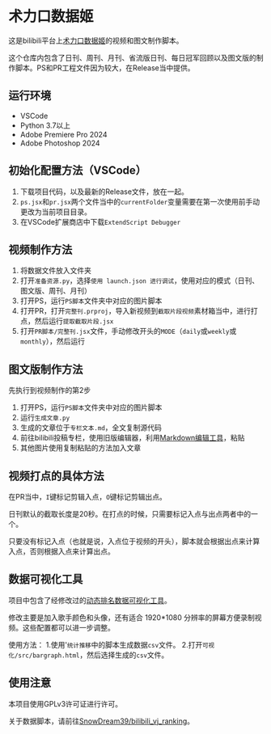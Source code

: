 # 术力口数据姬

这是bilibili平台上[术力口数据姬](https://space.bilibili.com/3546611315640327)的视频和图文制作脚本。

这个仓库内包含了日刊、周刊、月刊、省流版日刊、每日冠军回顾以及图文版的制作脚本。PS和PR工程文件因为较大，在Release当中提供。

## 运行环境

- VSCode
- Python 3.7以上
- Adobe Premiere Pro 2024
- Adobe Photoshop 2024 

## 初始化配置方法（VSCode）

1. 下载项目代码，以及最新的Release文件，放在一起。
2. `ps.jsx`和`pr.jsx`两个文件当中的`currentFolder`变量需要在第一次使用前手动更改为当前项目目录。
3. 在VSCode扩展商店中下载`ExtendScript Debugger`

## 视频制作方法

1. 将数据文件放入文件夹
2. 打开`准备资源.py`，选择`使用 launch.json 进行调试`，使用对应的模式（日刊、图文版、周刊、月刊）
3. 打开PS，运行`PS脚本`文件夹中对应的图片脚本
4. 打开PR，打开`完整刊.prproj`，导入新视频到`截取片段视频`素材箱当中，进行打点，然后运行`提取截取片段.jsx`
5. 打开`PR脚本/完整刊.jsx`文件，手动修改开头的`MODE`（`daily`或`weekly`或`monthly`），然后运行


## 图文版制作方法

先执行到视频制作的第2步
1. 打开PS，运行`PS脚本`文件夹中对应的图片脚本
2. 运行`生成文章.py`
3. 生成的文章位于`专栏文本.md`，全文复制源代码
4. 前往bilibili投稿专栏，使用旧版编辑器，利用[Markdown编辑工具](https://github.com/LuckyPuppy514/Bilibili-Markdown)，粘贴
5. 其他图片使用复制粘贴的方法加入文章

## 视频打点的具体方法

在PR当中，`I`键标记剪辑入点，`O`键标记剪辑出点。

日刊默认的截取长度是20秒。在打点的时候，只需要标记入点与出点两者中的一个。

只要没有标记入点（也就是说，入点位于视频的开头），脚本就会根据出点来计算入点，否则根据入点来计算出点。

## 数据可视化工具

项目中包含了经修改过的[动态排名数据可视化工具](https://github.com/Jannchie/Historical-ranking-data-visualization-based-on-d3.js)。

修改主要是加入歌手颜色和头像，还有适合 1920*1080 分辨率的屏幕方便录制视频。这些配置都可以进一步调整。

使用方法：
1.使用'`统计推移`中的脚本生成数据`csv`文件。
2.打开`可视化/src/bargraph.html`，然后选择生成的`csv`文件。

## 使用注意

本项目使用GPLv3许可证进行许可。

关于数据脚本，请前往[SnowDream39/bilibili_vj_ranking](https://github.com/SnowDream39/bilibili_vj_ranking)。

